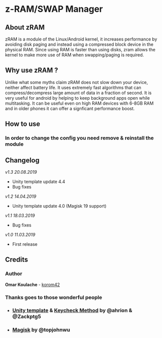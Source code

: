 # z-RAM/SWAP Manager
## About zRAM
zRAM is a module of the Linux/Android kernel, it increases performance by avoiding disk paging and instead using a compressed block device in the physical RAM. Since using RAM is faster than using disks, zram allows the kernel to make more use of RAM when swapping/paging is required.

## Why use zRAM ?
Unlike what some myths claim zRAM does not slow down your device, neither affect battery life. It uses extremely fast algorithms that can compress/decompress large amount of data in a fraction of second. It is very useful for android by helping to keep background apps open while multitasking. It can be useful even on high RAM devices with 6-8GB RAM and in older phones it can offer a signficant performance boost.
## How to use
### In order to change the config you need remove & reinstall the module

## Changelog
*v1.3 20.08.2019*
- Unity template update 4.4
- Bug fixes

*v1.2 14.04.2019*
- Unity template update 4.0 (Magisk 19 support)

*v1.1 18.03.2019*
- Bug fixes

*v1.0 11.03.2019*
- First release

## Credits
### Author
**Omar Koulache** - [korom42](https://github.com/korom42)

### Thanks goes to those wonderful people
- ### [Unity template](https://forum.xda-developers.com/android/software/module-audio-modification-library-t3579612) & [Keycheck Method](https://forum.xda-developers.com/android/software/guide-volume-key-selection-flashable-zip-t3773410) by @ahrion & @Zackptg5 
- ### [Magisk](https://github.com/topjohnwu/Magisk) by @topjohnwu
